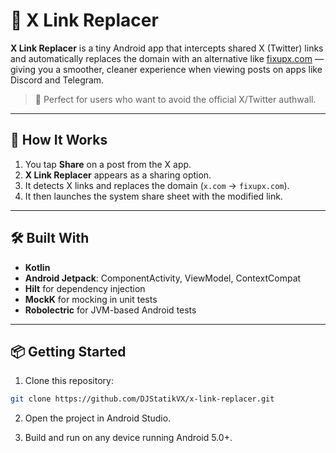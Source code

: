 # 🔗 X Link Replacer

**X Link Replacer** is a tiny Android app that intercepts shared X (Twitter) links and automatically replaces the domain with an alternative like [fixupx.com](https://fixupx.com) — giving you a smoother, cleaner experience when viewing posts on apps like Discord and Telegram.

> 🚀 Perfect for users who want to avoid the official X/Twitter authwall.

---

## 🧠 How It Works

1. You tap **Share** on a post from the X app.
2. **X Link Replacer** appears as a sharing option.
3. It detects X links and replaces the domain (`x.com` → `fixupx.com`).
4. It then launches the system share sheet with the modified link.

---

## 🛠️ Built With

- **Kotlin**
- **Android Jetpack**: ComponentActivity, ViewModel, ContextCompat
- **Hilt** for dependency injection
- **MockK** for mocking in unit tests
- **Robolectric** for JVM-based Android tests

---

## 📦 Getting Started

1. Clone this repository:

```bash
git clone https://github.com/DJStatikVX/x-link-replacer.git
```

2. Open the project in Android Studio.

3. Build and run on any device running Android 5.0+.
